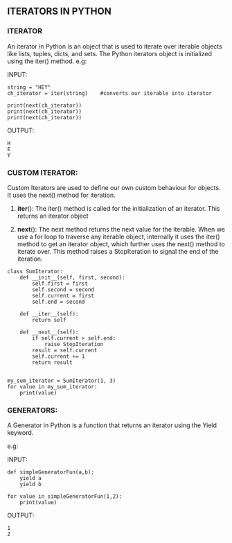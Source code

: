 ## ITERATORS IN PYTHON

### ITERATOR
An iterator in Python is an object that is used to iterate over iterable objects like lists, tuples, dicts, and sets. The Python iterators object is initialized using the iter() method. 
e.g:

INPUT:
```
string = "HEY"
ch_iterator = iter(string)    #converts our iterable into iterator
 
print(next(ch_iterator))    
print(next(ch_iterator))
print(next(ch_iterator))
```

OUTPUT:
```
H
E
Y
```

### CUSTOM ITERATOR: 

Custom Iterators are used to define our own custom behaviour for objects. It uses the next() method for iteration.

1. __iter__(): The iter() method is called for the initialization of an iterator. This returns an iterator object

2. __next__(): The next method returns the next value for the iterable. When we use a for loop to traverse any iterable object, internally it uses the iter() method to get an iterator object, which further uses the next() method to iterate over. This method raises a StopIteration to signal the end of the iteration.

```
class SumIterator:
    def __init__(self, first, second):
        self.first = first
        self.second = second
        self.current = first
        self.end = second

    def __iter__(self):
        return self
    
    def __next__(self):
        if self.current > self.end:
            raise StopIteration
        result = self.current
        self.current += 1
        return result


my_sum_iterator = SumIterator(1, 3)
for value in my_sum_iterator:
    print(value)
```

### GENERATORS:

A Generator in Python is a function that returns an iterator using the Yield keyword.

e.g:

INPUT:
```
def simpleGeneratorFun(a,b): 
    yield a          
    yield b          
   
for value in simpleGeneratorFun(1,2):  
    print(value)
```
OUTPUT:
```
1
2
```











